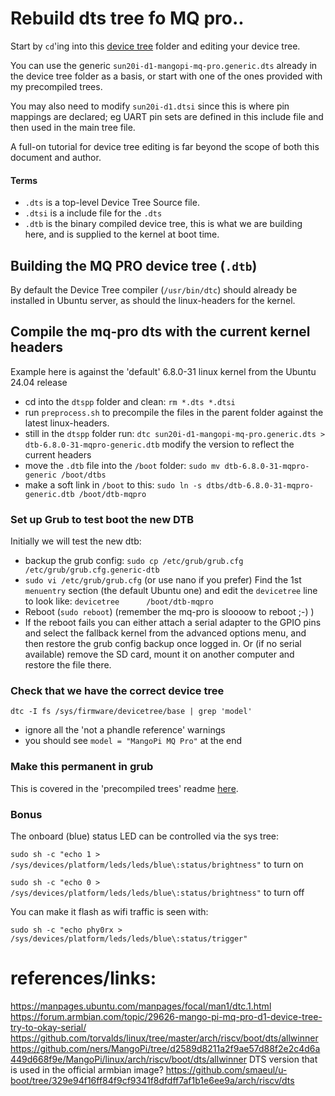 # Rebuild dts tree fo MQ pro..

Start by `cd`'ing into this [device tree](device-tree) folder and editing your device tree.

You can use the generic `sun20i-d1-mangopi-mq-pro.generic.dts` already in the device tree folder as a basis, or start with one of the ones provided with my precompiled trees.

You may also need to modify `sun20i-d1.dtsi` since this is where pin mappings are declared; eg UART pin sets are defined in this include file and then used in the main tree file.

A full-on tutorial for device tree editing is far beyond the scope of both this document and author.

#### Terms
* `.dts` is a top-level Device Tree Source file.
* `.dtsi` is a include file for the `.dts`
* `.dtb` is the binary compiled device tree, this is what we are building here, and is supplied to the kernel at boot time.

## Building the MQ PRO device tree (`.dtb`)
By default the Device Tree compiler (`/usr/bin/dtc`) should already be installed in Ubuntu server, as should the linux-headers for the kernel.

## Compile the mq-pro dts with the current kernel headers
Example here is against the 'default' 6.8.0-31 linux kernel from the Ubuntu 24.04 release
* cd into the `dtspp` folder and  clean: `rm *.dts *.dtsi`
* run `preprocess.sh` to precompile the files in the parent folder against the latest linux-headers.
* still in the `dtspp` folder run: 
  ```dtc sun20i-d1-mangopi-mq-pro.generic.dts > dtb-6.8.0-31-mqpro-generic.dtb```
  modify the version to reflect the current headers
* move the `.dtb` file into the `/boot` folder:
  `sudo mv dtb-6.8.0-31-mqpro-generic /boot/dtbs`
* make a soft link in `/boot` to this:
  `sudo ln -s dtbs/dtb-6.8.0-31-mqpro-generic.dtb /boot/dtb-mqpro`

### Set up Grub to test boot the new DTB
Initially we will test the new dtb:
* backup the grub config: `sudo cp /etc/grub/grub.cfg /etc/grub/grub.cfg.generic-dtb`
* `sudo vi /etc/grub/grub.cfg`  (or use nano if you prefer)
  Find the 1st `menuentry` section (the default Ubuntu one) and edit the `devicetree` line to look like:
  `devicetree      /boot/dtb-mqpro`
* Reboot (`sudo reboot`) (remember the mq-pro is sloooow to reboot ;-) )
* If the reboot fails you can either attach a serial adapter to the GPIO pins and select the fallback kernel from the advanced options menu, and then restore the grub config backup once logged in. 
  Or (if no serial available) remove the SD card, mount it on another computer and restore the file there.

### Check that we have the correct device tree
`dtc -I fs /sys/firmware/devicetree/base | grep 'model'`
* ignore all the 'not a phandle reference' warnings
* you should see `model = "MangoPi MQ Pro"` at the end

### Make this permanent in grub
This is covered in the 'precompiled trees' readme [here](../precompiled-trees#making-permanent).

### Bonus
The onboard (blue) status LED can be controlled via the sys tree:

`sudo sh -c "echo 1 > /sys/devices/platform/leds/leds/blue\:status/brightness"` to turn on

`sudo sh -c "echo 0 > /sys/devices/platform/leds/leds/blue\:status/brightness"` to turn off

You can make it flash as wifi traffic is seen with:

`sudo sh -c "echo phy0rx > /sys/devices/platform/leds/leds/blue\:status/trigger"`

# references/links:
https://manpages.ubuntu.com/manpages/focal/man1/dtc.1.html
https://forum.armbian.com/topic/29626-mango-pi-mq-pro-d1-device-tree-try-to-okay-serial/
https://github.com/torvalds/linux/tree/master/arch/riscv/boot/dts/allwinner
https://github.com/ners/MangoPi/tree/d2589d8211a2f9ae57d88f2e2c4d6a449d668f9e/MangoPi/linux/arch/riscv/boot/dts/allwinner
DTS version that is used in the official armbian image? 
https://github.com/smaeul/u-boot/tree/329e94f16ff84f9cf9341f8dfdff7af1b1e6ee9a/arch/riscv/dts
